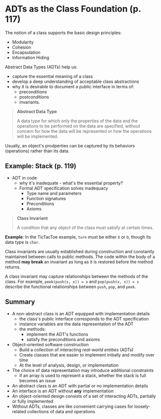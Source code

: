 # ADTs as the Class Foundation (p. 117)

The notion of a class supports the basic design principles:
- Modularity
- Cohesion
- Encapsulation
- Information Hiding

Abstract Data Types (ADTs) help us:
  - capture the essential meaning of a class
  - develop a deep understanding of acceptable class abstractions
  - why it is desirable to document a public interface in terms of:
    - preconditions
    - postconditions
    - invariants.

> **Abstract Data Type**
> 
> A data type for which only the properties of the data and the operations to be performed on the data are specified, without concern for how the data will be represented or how the operations will be implemented.

Usually, an object's prodperties can be captured by its behaviors (operations) rather than its data.

## Example: Stack (p. 119)
- ADT in code
  - why it's inadequate - what's the essential property?
  - Formal ADT specification solves inadequacy
    - Type name and parameters
    - Function signatures
    - Preconditions
    - Axioms

> **Class Invariant**
> 
> A condition that any object of the class must satisfy at certain times.

**Example**: In the TicTacToe example, `turn` must be either `X` or `O`, though its data type is `char`.

Class invariants are usually established during construction and constantly maintained between calls to public methods. The code within the body of a method **may break** an invariant as long as it is restored before the method returns.

A class invariant may capture relationships between the methods of the class. For example, `peek(push(s, x)) = x` and `pop(push(x, s)) = s` describe the functional relationships between `push`, `pop`, and `peek`.

## Summary
- A non-abstract class is an ADT equipped with implementation details
  - the class's public interface corresponds to the ADT specification
  - instance variables are the data representation of the ADT
  - the methods:
    - implement the ADT's functions
    - satisfy the preconditions and axioms
- Object-oriented software construction
  - Build a collection of interacting *real-world entities* (ADTs)
  - Create classes that are easier to implement initially and modify over time
  - At the level of analysis, design, or implementation
- The choice of data representation may introduce additional constraints
  - if an array is used to represent a stack, whether the stack is full becomes an issue
- An abstract class is an ADT with partial or no implementation details
- An interface is an ADT without **any** implementation
- An object-oriented design consists of a set of interacting ADTs, partially or fully implemented
- Without ADTs, classes are like convenient carrying cases for loosely-related collections of data and operations